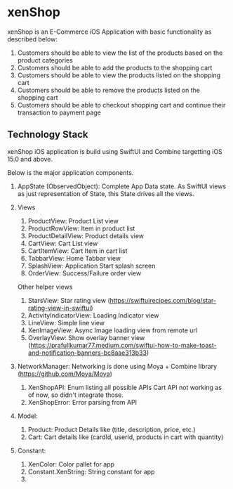 # xenShop

xenShop is an E-Commerce iOS Application with basic functionality as described below:

1. Customers should be able to view the list of the products based on the product categories
2. Customers should be able to add the products to the shopping cart
3. Customers should be able to view the products listed on the shopping cart
4. Customers should be able to remove the products listed on the shopping cart
5. Customers should be able to checkout shopping cart and continue their transaction to payment page

## Technology Stack

xenShop iOS application is build using SwiftUI and Combine targetting iOS 15.0 and above.

Below is the major application components.

1. AppState (ObservedObject): Complete App Data state. As SwiftUI views as just representation of State, this State drives all the views.
2. Views
   1. ProductView: Product List view
   2. ProductRowView: Item in product list
   3. ProductDetailView: Product details view
   4. CartView: Cart List view
   5. CartItemView: Cart Item in cart list
   6. TabbarView: Home Tabbar view
   7. SplashView: Application Start splash screen
   8. OrderView: Success/Failure order view

    Other helper views

   1. StarsView: Star rating view (https://swiftuirecipes.com/blog/star-rating-view-in-swiftui)
   2. ActivityIndicatorView: Loading Indicator view
   3. LineView: Simple line view
   4. XenImageView: Async Image loading view from remote url
   5. OverlayView: Show overlay banner view (https://prafullkumar77.medium.com/swiftui-how-to-make-toast-and-notification-banners-bc8aae313b33)
3. NetworkManager: Networking is done using Moya + Combine library (https://github.com/Moya/Moya)
   1. XenShopAPI: Enum listing all possible APIs
   Cart API not working as of now, so didn't integrate those.
   2. XenShopError: Error parsing from API
4. Model:
   1. Product: Product Details like (title, description, price, etc.)
   2. Cart: Cart details like (cardId, userId, products in cart with quantity)
5. Constant:
   1. XenColor: Color pallet for app
   2. Constant.XenString: String constant for app
   3. 
